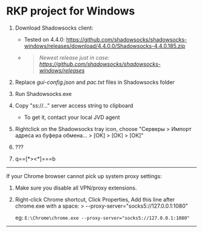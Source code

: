 # RKP project for Windows


1. Download Shadowsocks client:
	- Tested on 4.4.0: https://github.com/shadowsocks/shadowsocks-windows/releases/download/4.4.0.0/Shadowsocks-4.4.0.185.zip
	- >*Newest release just in case: https://github.com/shadowsocks/shadowsocks-windows/releases*

2. Replace *gui-config.json* and *pac.txt* files in Shadowsocks folder

3. Run Shadowsocks.exe

4. Copy "ss://..." server access string to clipboard
	- To get it, contact your local JVD agent

5. Rightclick on the Shadowsocks tray icon, choose "Серверы > Импорт адреса из буфера обмена... > [OK] > [ОК] > [ОК]"

6. ???

7. q==[\*><\*]===b

---

If your Chrome browser cannot pick up system proxy settings:

1. Make sure you disable all VPN/proxy extensions.

2. Right-click Chrome shortcut, Click Properties, Add this line after chrome.exe with a space: > --proxy-server="socks5://127.0.0.1:1080"
	
	eg: ` E:\Chrome\chrome.exe --proxy-server="socks5://127.0.0.1:1080" `

---
